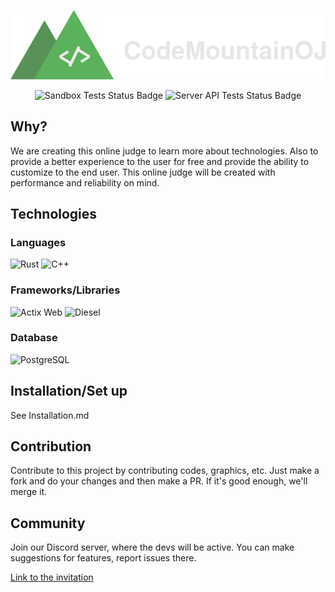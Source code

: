 <p align="center">
  <img alt="CodeMountain Logo" src="branding/with-text.png" />
</p>

<p align="center">
  <img alt="Sandbox Tests Status Badge" src="https://github.com/CodeMountainOJ/CodeMountain/actions/workflows/sandbox_test.yml/badge.svg" />
  <img alt="Server API Tests Status Badge" src="https://github.com/CodeMountainOJ/CodeMountain/actions/workflows/server_api_test.yml/badge.svg" />
</p>

## Why?

We are creating this online judge to learn more about technologies. Also to provide a better experience to the user for free and provide the ability to customize to the end user. This online judge will be created with performance and reliability on mind.

## Technologies

### Languages

![Rust](https://img.shields.io/badge/Server%20Language-Rust-informational?style=for-the-badge&logo=rust&color=b7410e)
![C++](https://img.shields.io/badge/Sandbox%20Language-C%2b%2b-informational?style=for-the-badge&logo=c%2b%2b&color=00599C)

### Frameworks/Libraries

![Actix Web](https://img.shields.io/badge/Server%20Framework-Actix%20Web-informational?style=for-the-badge&color=b7410e)
![Diesel](https://img.shields.io/badge/Database%20Framework-Diesel-informational?style=for-the-badge&color=b7410e)

### Database

![PostgreSQL](https://img.shields.io/badge/Database-PostgreSQL-informational?style=for-the-badge&color=b7410e&logo=postgresql&logoColor=fff)

## Installation/Set up

See Installation.md

## Contribution

Contribute to this project by contributing codes, graphics, etc.
Just make a fork and do your changes and then make a PR. If it's good enough, we'll merge it.

## Community

Join our Discord server, where the devs will be active. You can make suggestions for features, report issues there.

[Link to the invitation](https://discord.gg/F9PAKfA5rC)
